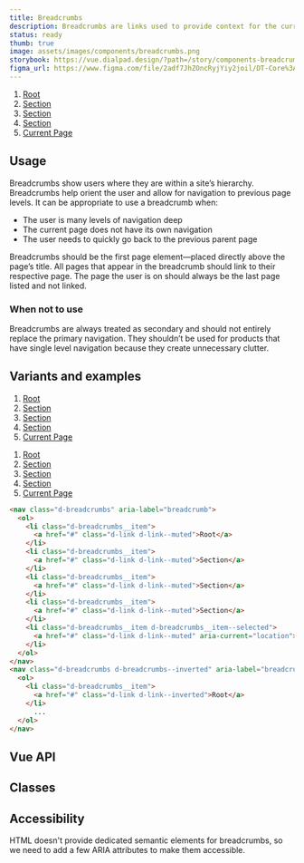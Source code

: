```yaml
---
title: Breadcrumbs
description: Breadcrumbs are links used to provide context for the currently-viewed page and where it is located within the overall site structure.
status: ready
thumb: true
image: assets/images/components/breadcrumbs.png
storybook: https://vue.dialpad.design/?path=/story/components-breadcrumbs--default
figma_url: https://www.figma.com/file/2adf7JhZOncRyjYiy2joil/DT-Core%3A-Components-7?node-id=8918%3A21306&viewport=-61%2C443%2C1.12&t=xHutRjwo1o5zMTgT-11
---
```

<code-well-header>
  <nav class="d-breadcrumbs" aria-label="breadcrumb">
    <ol>
      <li class="d-breadcrumbs__item">
        <a href="#" class="d-link d-link--muted">Root</a>
      </li>
      <li class="d-breadcrumbs__item">
        <a href="#" class="d-link d-link--muted">Section</a>
      </li>
      <li class="d-breadcrumbs__item">
        <a href="#" class="d-link d-link--muted">Section</a>
      </li>
      <li class="d-breadcrumbs__item">
        <a href="#" class="d-link d-link--muted">Section</a>
      </li>
      <li class="d-breadcrumbs__item d-breadcrumbs__item--selected">
        <a href="#" class="d-link d-link--muted" aria-current="location">Current Page</a>
      </li>
    </ol>
  </nav>
</code-well-header>

<!-- <component-combinator component-name="DtBreadcrumbs" /> -->

## Usage

Breadcrumbs show users where they are within a site’s hierarchy. Breadcrumbs help orient the user and allow for navigation to previous page levels. It can be appropriate to use a breadcrumb when:

- The user is many levels of navigation deep
- The current page does not have its own navigation
- The user needs to quickly go back to the previous parent page

Breadcrumbs should be the first page element—placed directly above the page’s title. All pages that appear in the breadcrumb should link to their respective page. The page the user is on should always be the last page listed and not linked.

### When not to use

Breadcrumbs are always treated as secondary and should not entirely replace the primary navigation. They shouldn’t be used for products that have single level navigation because they create unnecessary clutter.

## Variants and examples

<code-well-header>
    <nav class="d-breadcrumbs" aria-label="breadcrumb">
        <ol>
            <li class="d-breadcrumbs__item">
                <a href="#" class="d-link d-link--muted">Root</a>
            </li>
            <li class="d-breadcrumbs__item">
                <a href="#" class="d-link d-link--muted">Section</a>
            </li>
            <li class="d-breadcrumbs__item">
                <a href="#" class="d-link d-link--muted">Section</a>
            </li>
            <li class="d-breadcrumbs__item">
                <a href="#" class="d-link d-link--muted">Section</a>
            </li>
            <li class="d-breadcrumbs__item d-breadcrumbs__item--selected">
                <a href="#" class="d-link d-link--muted" aria-current="location">Current Page</a>
            </li>
        </ol>
    </nav>
    <nav class="d-breadcrumbs d-breadcrumbs--inverted d-bgc-strong d-border-radius--md d-py16 d-px12 d-mxn12" aria-label="breadcrumb">
        <ol>
            <li class="d-breadcrumbs__item">
                <a href="#" class="d-link d-link--inverted">Root</a>
            </li>
            <li class="d-breadcrumbs__item">
                <a href="#" class="d-link d-link--inverted">Section</a>
            </li>
            <li class="d-breadcrumbs__item">
                <a href="#" class="d-link d-link--inverted">Section</a>
            </li>
            <li class="d-breadcrumbs__item">
                <a href="#" class="d-link d-link--inverted">Section</a>
            </li>
            <li class="d-breadcrumbs__item d-breadcrumbs__item--selected">
                <a href="#" class="d-link d-link--inverted" aria-current="location">Current Page</a>
            </li>
        </ol>
    </nav>
</code-well-header>

```html
<nav class="d-breadcrumbs" aria-label="breadcrumb">
  <ol>
    <li class="d-breadcrumbs__item">
      <a href="#" class="d-link d-link--muted">Root</a>
    </li>
    <li class="d-breadcrumbs__item">
      <a href="#" class="d-link d-link--muted">Section</a>
    </li>
    <li class="d-breadcrumbs__item">
      <a href="#" class="d-link d-link--muted">Section</a>
    </li>
    <li class="d-breadcrumbs__item">
      <a href="#" class="d-link d-link--muted">Section</a>
    </li>
    <li class="d-breadcrumbs__item d-breadcrumbs__item--selected">
      <a href="#" class="d-link d-link--muted" aria-current="location">Current Page</a>
    </li>
  </ol>
</nav>
<nav class="d-breadcrumbs d-breadcrumbs--inverted" aria-label="breadcrumb">
  <ol>
    <li class="d-breadcrumbs__item">
      <a href="#" class="d-link d-link--inverted">Root</a>
    </li>
      ...
  </ol>
</nav>
```

## Vue API

<component-vue-table component-name="breadcrumbs" />

## Classes

<component-class-table component-name="breadcrumbs"></component-class-table>

## Accessibility

HTML doesn't provide dedicated semantic elements for breadcrumbs, so we need to add a few ARIA attributes to make them accessible.

<component-accessible-table component-name="breadcrumbs"></component-accessible-table>
